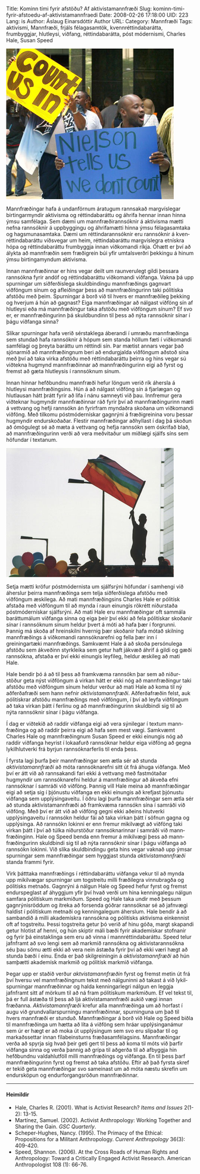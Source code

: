 Title: Kominn tími fyrir afstöðu? Af aktivistamannfræði
Slug: kominn-timi-fyrir-afstoedu-af-aktivistamannfraedi
Date: 2008-02-26 17:18:00
UID: 223
Lang: is
Author: Áslaug Einarsdóttir
Author URL: 
Category: Mannfræði
Tags: aktivismi, Mann&shy;fræði, frjáls félagasamtök, kvennréttindabarátta, frumbyggjar, hlutleysi, viðfang, réttindabarátta, póst módernismi, Charles Hale, Susan Speed

![Mótmæli](524.jpg)

Mann&shy;fræðingar hafa á undanförnum áratugum rannsakað margvíslegar birtingar&shy;myndir aktivisma og réttinda&shy;baráttu og áhrifa hennar innan hinna ýmsu samfélaga. Sem dæmi um mann&shy;fræði&shy;rannsóknir á aktivisma mætti nefna rannsóknir á upp&shy;byggingu og áhrifa&shy;mætti hinna ýmsu félaga&shy;samtaka og hagsmuna&shy;samtaka. Dæmi um réttinda&shy;rann&shy;sóknir eru rannsóknir á kven&shy;réttinda&shy;baráttu víðsvegar um heim, réttinda&shy;baráttu margvíslegra etnískra hópa og réttinda&shy;baráttu frum&shy;byggja innan viðkomandi ríkja. Óhætt er því að álykta að mann&shy;fræðin sem fræðigrein búi yfir umtalsverðri þekkingu á hinum ýmsu birtingamyndum aktivisma. 

Innan mann&shy;fræðinnar er hins vegar deilt um raunverulegt gildi þessara rannsókna fyrir andóf og réttindabaráttu viðkomandi viðfanga. Vakna þá upp spurningar um siðferðislega skuld&shy;bindingu mann&shy;fræðings gagnvart viðföngum sínum og afleiðingar þess að mann&shy;fræðingurinn taki pólitíska afstöðu með þeim. Spurningar á borð við til hvers er mann&shy;fræðileg þekking og hverjum á hún að gagnast? Eiga mann&shy;fræðingar að nálgast viðföng sín af hlutleysi eða má mann&shy;fræðingur taka afstöðu með viðföngum sínum? Ef svo er, er  mann&shy;fræðingurinn þá skuldbundinn til þess að nýta rannsóknir sínar í þágu viðfanga sinna? 

Slíkar spurningar hafa verið sérstaklega áberandi í umræðu mann&shy;fræðinga sem stundað hafa  rannsóknir á hópum sem standa höllum fæti í viðkomandi samfélagi og þreyta baráttu um  réttindi sín. Þar mætist annars vegar það sjónarmið að mann&shy;fræðingnum beri að endurgjalda viðföngum aðstoð sína með því að taka virka afstöðu með réttindabaráttu þeirra og hins vegar sú viðtekna hugmynd mann&shy;fræðinnar að mann&shy;fræðingurinn eigi að fyrst og fremst að gæta hlutleysis í rannsóknum sínum. 

Innan hinnar hefðbundnu mann&shy;fræði hefur löngum verið rík áhersla á hlutleysi mann&shy;fræðingsins. Hún á að nálgast viðföng sín á fjarlægan og hlutlausan hátt þrátt fyrir að lifa í nánu samneyti við þau. Innfremur gera viðteknar hugmyndir mann&shy;fræðinnar ráð fyrir því að mann&shy;fræðingurinn mæti á vettvang og hefji rannsókn án fyrirfram myndaðra skoðana um viðkomandi viðföng. Með tilkomu póstmódernískar gagnrýni á fræðigreinina voru þessar hugmyndir endurskoðaðar. Flestir mann&shy;fræðingar aðhyllast í dag þá skoðun að ómögulegt sé að mæta á vettvang og hefja rannsókn sem óskrifað blað, að mann&shy;fræðingurinn verði að vera meðvitaður um miðlægi sjálfs síns sem höfundar í textanum. 

![Gaypride](525.jpg)

Setja mætti kröfur póstmódernista um sjálfsrýni höfundar í samhengi við áherslur þeirra mann&shy;fræðinga sem telja siðferðislega afstöðu með viðföngum æskilega. Að mati mann&shy;fræðingsins Charles Hale er pólitísk afstaða með viðföngum til að mynda í raun einungis rökrétt niðurstaða póstmódernískar sjálfsrýni. Að mati Hale eru mann&shy;fræðingar oft sammála baráttumálum viðfanga sinna og eiga þeir því ekki að fela pólitískar skoðanir sínar í rannsóknum sínum heldur þvert á móti að hafa þær í forgrunni. Þannig má skoða af hreinskilni hvernig þær skoðanir hafa mótað skilning mann&shy;fræðings á viðkomandi rannsóknarefni og fella þær inn í greiningartæki mann&shy;fræðings. Sam&shy;kvæmt Hale á að skoða persónulega afstöðu sem ákveðinn styrkleika sem getur haft jákvæð áhrif á gildi og gæði rannsókna, afstaða er því ekki einungis leyfileg, heldur æskileg að mati Hale. 

Hale bendir þó á að til þess að fram&shy;kvæma rannsókn þar sem að niður&shy;stöður geta nýst viðföngum á virkan hátt er ekki nóg að mann&shy;fræðingur taki afstöðu með viðföngum sínum heldur verður að mati Hale að koma til ný aðferðafræði sem hann nefnir _aktivistamann&shy;fræði_. Aðferðafræðin felst, auk pólitískrar afstöðu mann&shy;fræðings með viðföngum, í því að leyfa viðföngum að taka virkan þátt í ferlinu og að mann&shy;fræðingurinn skuld&shy;bindi sig til að nýta rannsóknir sínar í þágu viðfanga. 

Í dag er viðtekið að raddir viðfanga eigi að vera sýnilegar í textum mann&shy;fræðinga og að raddir þeirra eigi að hafa sem mest vægi. Sam&shy;kvæmt Charles Hale og mann&shy;fræðingnum Susan Speed er ekki einungis nóg að raddir viðfanga heyrist í lokaafurð rannsóknar heldur eiga viðföng að gegna lykilhlutverki frá byrjun rannsóknarferlis til enda þess.

Í fyrsta lagi þurfa þeir mann&shy;fræðingar sem ætla sér að stunda _aktivistamann&shy;fræði_ að móta rannsóknarefni sitt út frá áhuga viðfanga. Með því er átt við að rannsakandi fari ekki á vettvang með fastmótaðar hugmyndir um rannsóknarefni heldur á mann&shy;fræðingur að ákveða efni rannsóknar í samráði við viðföng. Þannig vill Hale meina að mann&shy;fræðingar eigi að setja sig í þjónustu viðfanga en ekki einungis að krefjast þjónustu viðfanga sem upplýsingaveitu. Í öðru lagi þurfa mann&shy;fræðingar sem ætla sér að stunda aktivistamann&shy;fræði að fram&shy;kvæma rannsókn sína í samráði við viðföng. Með því er átt við að viðföng gegni ekki aðeins hlutverki upplýsingaveitu í rannsókn heldur fái að taka virkan þátt í söfnun gagna og upplýsinga. Að rannsókn lokinni er enn fremur mikilvægt að viðföng taki virkan þátt í því að túlka niður&shy;stöður rann&shy;sóknarinnar í samráði við mann&shy;fræðinginn. Hale og Speed benda enn fremur á mikilvægi þess að mann&shy;fræðingurinn skuld&shy;bindi sig til að nýta rannsóknir sínar í þágu viðfanga að rannsókn lokinni. Við slíka skuld&shy;bindingu geta hins vegar vaknað upp ýmsar spurningar sem mann&shy;fræðingar sem hyggjast stunda _aktivistamann&shy;fræði_ standa frammi fyrir. 

Virk þátttaka mann&shy;fræðings í réttindabaráttu viðfanga vekur til að mynda upp mikilvægar spurningar um togstreitu milli fræðilegra vinnubragða og pólitísks metnaðs. Gagnrýni á nálgun Hale og Speed hefur fyrst og fremst endur&shy;speglast af áhyggjum yfir því hvað verði um hina kenningalegu nálgun samfara pólitískum markmiðum. Speed og Hale taka undir með þessum gagnrýnis&shy;röddum og ítreka að forsenda góðrar rannsóknar sé að jafnvægi haldist í pólitískum metnaði og kenninga&shy;legum áherslum. Hale bendir á að sambandið á milli akademískra rannsókna og pólitísks aktivisma einkennist oft af togstreitu. Þessi togstreita getur þó verið af hinu góða, margt skapandi getur hlotist af henni, og hún skiptir máli bæði fyrir akademískar stofnanir og fyrir þá einstaklinga sem eru að vinna í mann&shy;réttinda&shy;baráttu. Speed telur jafnframt að svo lengi sem að markmið rannsókna og aktivistarannsókna séu þau sömu ætti ekki að vera nein ástæða fyrir því að ekki væri hægt að stunda bæði í einu. Enda er það skilgreiningin á _aktivistamann&shy;fræði_ að hún samþætti akademísk markmið og pólitísk markmið viðfanga. 

Þegar upp er staðið verður _aktvistamann&shy;fræðin_ fyrst og fremst metin út frá því hversu vel mann&shy;fræðingnum tekst með nálguninni að takast á við lykil&shy;spurningar mann&shy;fræðinnar og halda kenningarlegri nálgun en leggja jafnframt sitt af mörkum til að ná fram pólitískum markmiðum. Ef vel tekst til, þá er full ástæða til þess að ljá aktivistamann&shy;fræði aukið vægi innan fræðanna. _Aktivistamann&shy;fræði_ krefur alla mann&shy;fræðinga um að horfast í augu við grund&shy;vallar&shy;spurningu mann&shy;fræðinnar, spurninguna um það til hvers mann&shy;fræði er stunduð. Mann&shy;fræðingar á borð við Hale og Speed biðla til mann&shy;fræðinga um hætta að líta á viðföng sem hráar upplýsinga&shy;námur sem úr er hægt er að moka út upplýsingum sem svo eru slípaðar til og markaðs&shy;settar innan fíla&shy;beins&shy;turns fræða&shy;sam&shy;félagsins. Mann&shy;fræðingar verða að spyrja sig hvað þeir geti gert til þess að koma til móts við þarfir viðfanga sinna og verða þannig að grípa til aðgerða til að afbyggja hin hefðbundnu valda&shy;hlutföll milli mann&shy;fræðings og viðfanga. En til þess þarf mann&shy;fræðingurinn fyrst og fremst að taka afstöðu. Eftir að það fyrsta skref er tekið geta mann&shy;fræðingar svo sameinast um að móta næstu skrefin um endursköpun og endurforgangsröðun mann&shy;fræðinnar.

---

#### Heimildir

* Hale, Charles R. (2001). What is Activist Research? _Items and Issues_ 2(1-2): 13-15.
* Martínez, Samuel. (2002). Activist Anthropology: Working Together and Sharing the Gain. _GSC Quarterly_. 
* Scheper-Hughes, Nancy. (1995). The Primacy of the Ethical: Propositions for a Militant Anthropology. _Current Anthropology_ 36(3): 409-420.
* Speed, Shannon. (2006). At the Cross Roads of Human Rights and Anthropology: Toward a Critically Engaged Activist Research. American Anthropologist 108 (1): 66-76. 

